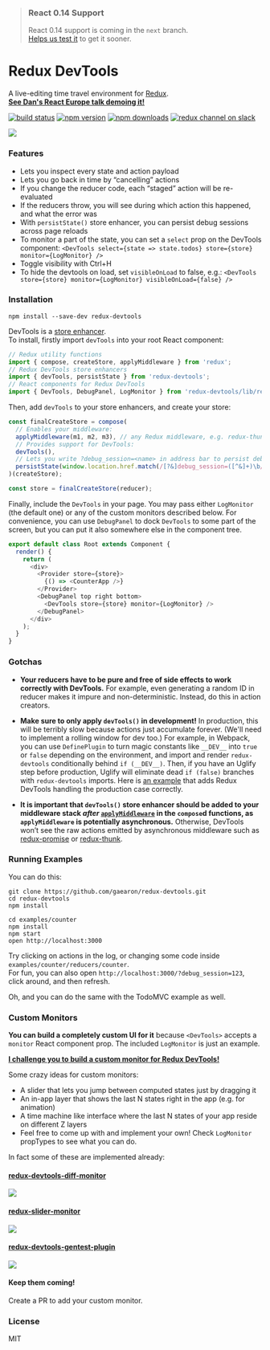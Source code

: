 >### React 0.14 Support
>React 0.14 support is coming in the `next` branch.  
>[Helps us test it](https://github.com/gaearon/redux-devtools/releases/tag/v3.0.0-beta-2) to get it sooner.


Redux DevTools
=========================

A live-editing time travel environment for [Redux](https://github.com/rackt/redux).  
**[See Dan's React Europe talk demoing it!](http://youtube.com/watch?v=xsSnOQynTHs)**

[![build status](https://img.shields.io/travis/gaearon/redux-devtools/master.svg?style=flat-square)](https://travis-ci.org/gaearon/redux-devtools)
[![npm version](https://img.shields.io/npm/v/redux-devtools.svg?style=flat-square)](https://www.npmjs.com/package/redux-devtools)
[![npm downloads](https://img.shields.io/npm/dm/redux-devtools.svg?style=flat-square)](https://www.npmjs.com/package/redux-devtools)
[![redux channel on slack](https://img.shields.io/badge/slack-redux@reactiflux-61DAFB.svg?style=flat-square)](http://www.reactiflux.com)


![](http://i.imgur.com/J4GeW0M.gif)

### Features

* Lets you inspect every state and action payload
* Lets you go back in time by “cancelling” actions
* If you change the reducer code, each “staged” action will be re-evaluated
* If the reducers throw, you will see during which action this happened, and what the error was
* With `persistState()` store enhancer, you can persist debug sessions across page reloads
* To monitor a part of the state, you can set a `select` prop on the DevTools component: `<DevTools select={state => state.todos} store={store} monitor={LogMonitor} />`
* Toggle visibility with Ctrl+H
* To hide the devtools on load, set `visibleOnLoad` to false, e.g.: `<DevTools store={store} monitor={LogMonitor} visibleOnLoad={false} />`

### Installation

```
npm install --save-dev redux-devtools
```

DevTools is a [store enhancer](http://rackt.github.io/redux/docs/Glossary.html#store-enhancer).  
To install, firstly import `devTools` into your root React component:

```js
// Redux utility functions
import { compose, createStore, applyMiddleware } from 'redux';
// Redux DevTools store enhancers
import { devTools, persistState } from 'redux-devtools';
// React components for Redux DevTools
import { DevTools, DebugPanel, LogMonitor } from 'redux-devtools/lib/react';
```

Then, add `devTools` to your store enhancers, and create your store:

```js
const finalCreateStore = compose(
  // Enables your middleware:
  applyMiddleware(m1, m2, m3), // any Redux middleware, e.g. redux-thunk
  // Provides support for DevTools:
  devTools(),
  // Lets you write ?debug_session=<name> in address bar to persist debug sessions
  persistState(window.location.href.match(/[?&]debug_session=([^&]+)\b/)[1])
)(createStore);

const store = finalCreateStore(reducer);
```

Finally, include the `DevTools` in your page. You may pass either `LogMonitor` (the default one) or any of the custom monitors described below. For convenience, you can use `DebugPanel` to dock `DevTools` to some part of the screen, but you can put it also somewhere else in the component tree.

```js
export default class Root extends Component {
  render() {
    return (
      <div>
        <Provider store={store}>
          {() => <CounterApp />}
        </Provider>
        <DebugPanel top right bottom>
          <DevTools store={store} monitor={LogMonitor} />
        </DebugPanel>
      </div>
    );
  }
}
```

### Gotchas

* **Your reducers have to be pure and free of side effects to work correctly with DevTools.** For example, even generating a random ID in reducer makes it impure and non-deterministic. Instead, do this in action creators.

* **Make sure to only apply `devTools()` in development!** In production, this will be terribly slow because actions just accumulate forever. (We'll need to implement a rolling window for dev too.) For example, in Webpack, you can use `DefinePlugin` to turn magic constants like `__DEV__` into `true` or `false` depending on the environment, and import and render `redux-devtools` conditionally behind `if (__DEV__)`. Then, if you have an Uglify step before production, Uglify will eliminate dead `if (false)` branches with `redux-devtools` imports. Here is [an example](https://github.com/erikras/react-redux-universal-hot-example/) that adds Redux DevTools handling the production case correctly.

* **It is important that `devTools()` store enhancer should be added to your middleware stack *after* [`applyMiddleware`](http://rackt.github.io/redux/docs/api/applyMiddleware.html) in the `compose`d functions, as `applyMiddleware` is potentially asynchronous.** Otherwise, DevTools won’t see the raw actions emitted by asynchronous middleware such as [redux-promise](https://github.com/acdlite/redux-promise) or [redux-thunk](https://github.com/gaearon/redux-thunk).

### Running Examples

You can do this:

```
git clone https://github.com/gaearon/redux-devtools.git
cd redux-devtools
npm install

cd examples/counter
npm install
npm start
open http://localhost:3000
```

Try clicking on actions in the log, or changing some code inside `examples/counter/reducers/counter`.  
For fun, you can also open `http://localhost:3000/?debug_session=123`, click around, and then refresh.

Oh, and you can do the same with the TodoMVC example as well.

### Custom Monitors

**You can build a completely custom UI for it** because `<DevTools>` accepts a `monitor` React component prop. The included `LogMonitor` is just an example.

**[I challenge you to build a custom monitor for Redux DevTools!](https://github.com/gaearon/redux-devtools/issues/3)**

Some crazy ideas for custom monitors:

* A slider that lets you jump between computed states just by dragging it
* An in-app layer that shows the last N states right in the app (e.g. for animation)
* A time machine like interface where the last N states of your app reside on different Z layers
* Feel free to come up with and implement your own! Check `LogMonitor` propTypes to see what you can do.

In fact some of these are implemented already:

#### [redux-devtools-diff-monitor](https://github.com/whetstone/redux-devtools-diff-monitor)

![](http://i.imgur.com/rvCR9OQ.png)

#### [redux-slider-monitor](https://github.com/calesce/redux-slider-monitor)

![](https://camo.githubusercontent.com/d61984306d27d5e0739efc2d57c56ba7aed7996c/68747470733a2f2f73332e616d617a6f6e6177732e636f6d2f662e636c2e6c792f6974656d732f3269314c3147316e3161316833793161324f31772f53637265656e2532305265636f7264696e67253230323031352d30382d3034253230617425323030372e3435253230504d2e676966)

#### [redux-devtools-gentest-plugin](https://github.com/lapanoid/redux-devtools-gentest-plugin)

![](https://camo.githubusercontent.com/71452cc55bc2ac2016dc05e4b6207c5777028a67/687474703a2f2f646c312e6a6f78692e6e65742f64726976652f303031302f333937372f3639323130352f3135303731362f643235343637613236362e706e67)

#### Keep them coming!

Create a PR to add your custom monitor.

### License

MIT
